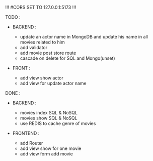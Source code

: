 !!!
#CORS SET TO 127.0.0.1:5173
!!!

TODO :
- BACKEND :
    - update an actor name in MongoDB and update his name in all movies related to him
    - add validator
    - add movie post store route
    - cascade on delete for SQL and Mongo(unset)

- FRONT :
    - add view show actor
    - add view for update actor name

DONE : 
- BACKEND :
    - movies index SQL & NoSQL
    - movies show SQL & NoSQL
    - use REDIS to cache genre of movies

- FRONTEND :    
    - add Router
    - add view show for one movie
    - add view form add movie 